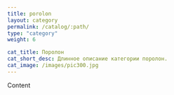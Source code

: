 ```yaml
---
title: porolon
layout: category
permalink: /catalog/:path/
type: "category"
weight: 6

cat_title: Поролон
cat_short_desc: Длинное описание категории поролон.
cat_image: /images/pic300.jpg
---
```


Content